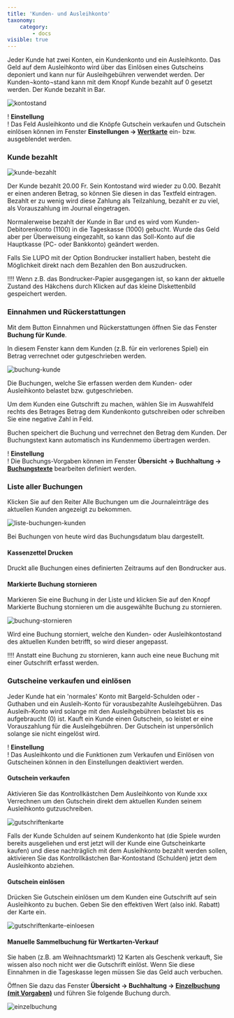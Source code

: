```yaml
---
title: 'Kunden- und Ausleihkonto'
taxonomy:
    category:
        - docs
visible: true
---
```


Jeder Kunde hat zwei Konten, ein Kundenkonto und ein Ausleihkonto. Das Geld auf dem Ausleihkonto wird über das Einlösen eines Gutscheins deponiert und kann nur für Ausleihgebühren verwendet werden. Der Kunden¬konto¬stand kann mit dem Knopf Kunde bezahlt auf 0 gesetzt werden. Der Kunde bezahlt in Bar.

![kontostand](../../images/kontostand.png)

! **Einstellung**  
! Das Feld Ausleihkonto und die Knöpfe <span class="btn-lupo">Gutschein verkaufen</span> und <span class="btn-lupo">Gutschein einlösen</span> können im Fenster **Einstellungen → [Wertkarte](/einstellungen/allgemeine-einstellungen/wertkarte-vorauszahlungen#meldung-gutschriftenkonto-aufgebraucht)** ein- bzw. ausgeblendet werden.

### Kunde bezahlt

![kunde-bezahlt](../../images/kunde-bezahlt.png)

Der Kunde bezahlt 20.00 Fr. Sein Kontostand wird wieder zu 0.00. Bezahlt er einen anderen Betrag, so können Sie diesen in das Textfeld eintragen. Bezahlt er zu wenig wird diese Zahlung als Teilzahlung, bezahlt er zu viel, als Vorauszahlung im Journal eingetragen.

Normalerweise bezahlt der Kunde in Bar und es wird vom Kunden-Debitorenkonto (1100) in die Tageskasse (1000) gebucht. Wurde das Geld aber per Überweisung eingezahlt, so kann das Soll-Konto auf die Hauptkasse (PC- oder Bankkonto) geändert werden.

Falls Sie LUPO mit der Option Bondrucker installiert haben, besteht die Möglichkeit direkt nach dem Bezahlen den Bon auszudrucken.


!!!! Wenn z.B. das Bondrucker-Papier ausgegangen ist, so kann der aktuelle Zustand des Häkchens durch Klicken auf das kleine Diskettenbild gespeichert werden.

### Einnahmen und Rückerstattungen

Mit dem Button <span class="btn-lupo">Einnahmen und Rückerstattungen</span> öffnen Sie das Fenster **Buchung für Kunde**.

In diesem Fenster kann dem Kunden (z.B. für ein verlorenes Spiel) ein Betrag verrechnet oder gutgeschrieben werden.

![buchung-kunde](../../images/buchung-kunde.png)

Die Buchungen, welche Sie erfassen werden dem Kunden- oder Ausleihkonto belastet bzw. gutgeschrieben.

Um dem Kunden eine Gutschrift zu machen, wählen Sie im Auswahlfeld rechts des Betrages Betrag dem Kundenkonto gutschreiben oder schreiben Sie eine negative Zahl in Feld.

<span class="btn-lupo">Buchen</span> speichert die Buchung und verrechnet den Betrag dem Kunden. Der Buchungstext kann automatisch ins Kundenmemo übertragen werden.

! **Einstellung**  
! Die Buchungs-Vorgaben können im Fenster **Übersicht → Buchhaltung → [Buchungstexte](/buchhaltung/buchungstexte-bearbeiten#buchungstext)** bearbeiten definiert werden.

### Liste aller Buchungen

Klicken Sie auf den Reiter Alle Buchungen um die Journaleinträge des aktuellen Kunden angezeigt zu bekommen.

![liste-buchungen-kunden](../../images/liste-buchungen-kunden.png)

Bei Buchungen von heute wird das Buchungsdatum blau dargestellt.

#### Kassenzettel Drucken

Druckt alle Buchungen eines definierten Zeitraums auf den Bondrucker aus.

#### Markierte Buchung stornieren

Markieren Sie eine Buchung in der Liste und klicken Sie auf den Knopf <span class="btn-lupo">Markierte Buchung stornieren</span> um die ausgewählte Buchung zu stornieren.

![buchung-stornieren](../../images/buchung-stornieren.png)

Wird eine Buchung storniert, welche den Kunden- oder Ausleihkontostand des aktuellen Kunden betrifft, so wird dieser angepasst.


!!!! Anstatt eine Buchung zu stornieren, kann auch eine neue Buchung mit einer Gutschrift erfasst werden.

### Gutscheine verkaufen und einlösen

Jeder Kunde hat ein 'normales' Konto mit Bargeld-Schulden oder -Guthaben und ein Ausleih-Konto für vorausbezahlte Ausleihgebühren. Das Ausleih-Konto wird solange mit den Ausleihgebühren belastet bis es aufgebraucht (0) ist. Kauft ein Kunde einen Gutschein, so leistet er eine Vorauszahlung für die Ausleihgebühren. Der Gutschein ist unpersönlich solange sie nicht eingelöst wird.

! **Einstellung**  
! Das Ausleihkonto und die Funktionen zum Verkaufen und Einlösen von Gutscheinen können in den Einstellungen deaktiviert werden.

#### Gutschein verkaufen

Aktivieren Sie das Kontrollkästchen Dem Ausleihkonto von Kunde xxx Verrechnen um den Gutschein direkt dem aktuellen Kunden seinem Ausleihkonto gutzuschreiben.

![gutschriftenkarte](../../images/gutschriftenkarte.png)

Falls der Kunde Schulden auf seinem Kundenkonto hat (die Spiele wurden bereits ausgeliehen und erst jetzt will der Kunde eine Gutscheinkarte kaufen) und diese nachträglich mit dem Ausleihkonto bezahlt werden sollen, aktivieren Sie das Kontrollkästchen Bar-Kontostand (Schulden) jetzt dem Ausleihkonto abziehen.

#### Gutschein einlösen

Drücken Sie Gutschein einlösen um dem Kunden eine Gutschrift auf sein Ausleihkonto zu buchen. Geben Sie den effektiven Wert (also inkl. Rabatt) der Karte ein.

![gutschriftenkarte-einloesen](../../images/gutschriftenkarte-einloesen.png)

#### Manuelle Sammelbuchung für Wertkarten-Verkauf

Sie haben (z.B. am Weihnachtsmarkt) 12 Karten als Geschenk verkauft, Sie wissen also noch nicht wer die Gutschrift einlöst. Wenn Sie diese Einnahmen in die Tageskasse legen müssen Sie das Geld auch verbuchen.

Öffnen Sie dazu das Fenster **Übersicht → Buchhaltung → [Einzelbuchung (mit Vorgaben)](/buchhaltung/manuell-buchen-mit-vorgaben)** und führen Sie folgende Buchung durch.

![einzelbuchung](../../images/einzelbuchung.png)
